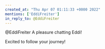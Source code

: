 ```yaml
---
created_at: "Thu Apr 07 01:11:33 +0000 2022"
mentions: ['EddiFreiter']
in_reply_to: @EddiFreiter
---
```


@EddiFreiter A pleasure chatting Eddi!

Excited to follow your journey!